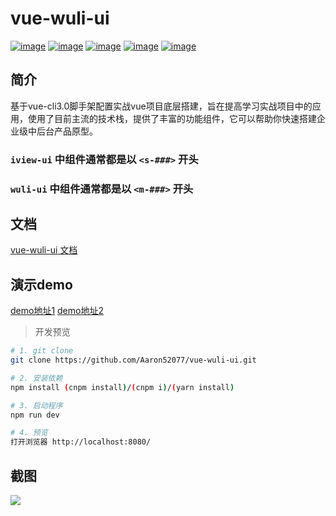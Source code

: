 # vue-wuli-ui

[![image](https://img.shields.io/badge/vue-2.6.6-brightgreen.svg)](https://github.com/vuejs/vue)
[![image](https://img.shields.io/badge/vue--router-3.0.1-brightgreen.svg)](https://github.com/vuejs/vue-router)
[![image](https://img.shields.io/badge/vuex-3.0.1-brightgreen.svg)](https://github.com/vuejs/vuex)
[![image](https://img.shields.io/badge/vue--cli-3.x-brightgreen.svg)](https://cli.vuejs.org/zh/)
[![image](https://img.shields.io/badge/view--design-4.0.0-brightgreen)](https://github.com/view-design/ViewUI)

## 简介

基于vue-cli3.0脚手架配置实战vue项目底层搭建，旨在提高学习实战项目中的应用，使用了目前主流的技术栈，提供了丰富的功能组件，它可以帮助你快速搭建企业级中后台产品原型。

### `iview-ui` 中组件通常都是以 `<s-###>` 开头
### `wuli-ui` 中组件通常都是以 `<m-###>` 开头

## 文档

[vue-wuli-ui 文档](https://aaron52077.github.io/vue-wuli-ui/#/) 

## 演示demo

[demo地址1](https://aaron52077.github.io/vue-iview-dev/#/)
[demo地址2](http://112.124.28.207/prod-dist/#/)

> 开发预览

``` bash
# 1. git clone
git clone https://github.com/Aaron52077/vue-wuli-ui.git

# 2. 安装依赖
npm install (cnpm install)/(cnpm i)/(yarn install)

# 3. 启动程序
npm run dev

# 4. 预览
打开浏览器 http://localhost:8080/

```

## 截图

![](https://github.com/Aaron52077/vue-wuli-ui/raw/master/docs/assets/index.png) 
